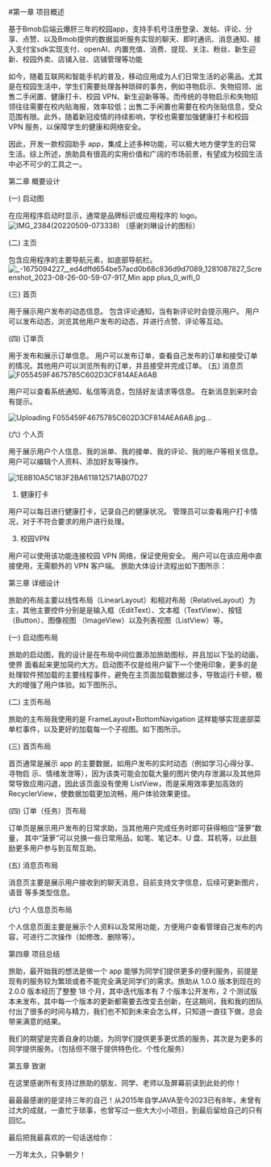 #第一章 项目概述 

基于Bmob后端云爆肝三年的校园app，支持手机号注册登录、发帖、评论、分享、点赞、以及Bmob提供的数据监听服务实现的聊天、即时通讯、消息通知、接入支付宝sdk实现支付、openAI、内置充值、消费、提现、关注、粉丝、新生迎新、校园外卖、店铺入驻、店铺管理等功能

如今，随着互联网和智能手机的普及，移动应用成为人们日常生活的必需品。尤其是在校园生活中，学生们需要处理各种琐碎的事务，例如寻物启示、失物招领、出售二手闲置、健康打卡、校园 VPN、新生迎新等等。而传统的寻物启示和失物招领往往需要在校内贴海报，效率较低；出售二手闲置也需要在校内张贴信息，受众范围有限。此外，随着新冠疫情的持续影响，学校也需要加强健康打卡和校园 VPN 服务，以保障学生的健康和网络安全。 

因此，开发一款校园助手 app，集成上述多种功能，可以极大地方便学生的日常生活。综上所述，旅助具有很高的实用价值和广阔的市场前景，有望成为校园生活中必不可少的工具之一。 

第二章 概要设计 

(一) 启动图 

在应⽤程序启动时显⽰，通常是品牌标识或应⽤程序的 logo。
![IMG_2384(20220509-073338)](https://github.com/ZHENGSHAOMIN/LVZHU/assets/112945467/af69d360-248b-4810-ac6a-8ccc11cc8ff9)
（感谢刘琳设计的图标）

(二) 主页 

包含应⽤程序的主要导航元素，如底部导航栏。
![_-1675094227__ed4dffd654be57acd0b68c836d9d7089_1281087827_Screenshot_2023-08-26-00-59-07-917_Min app plus_0_wifi_0](https://github.com/ZHENGSHAOMIN/LVZHU/assets/112945467/ae65d6b0-ec64-40e1-974e-d378c5c812c0)


(三) 首页 

⽤于展⽰⽤户发布的动态信息。 包含评论通知，当有新评论时会提⽰⽤户。 ⽤户可以发布动态，浏览其他⽤户发布的动态，并进⾏点赞、评论等互动。 

(四) 订单页

⽤于发布和展⽰订单信息。 ⽤户可以发布订单，查看⾃⼰发布的订单和接受订单的情况。其他⽤户可以浏览所有的订单，并且接受并完成订单。 
(五) 消息页 ![F055459F4675785C602D3CF814AEA6AB](https://github.com/ZHENGSHAOMIN/LVZHU/assets/112945467/2c32050f-18ef-401a-90d5-e777a7d5beb1)

⽤户可以查看系统通知、私信等消息，包括好友请求等信息。 
在新消息到来时会有提⽰。

![Uploading F055459F4675785C602D3CF814AEA6AB.jpg…]()


(六) 个人页 

⽤于展⽰⽤户个⼈信息、我的派单、我的接单、我的评论、我的账户等相关信息。 
⽤户可以编辑个⼈资料、添加好友等操作。

![1E8B10A5C183F2BA611812571AB07D27](https://github.com/ZHENGSHAOMIN/LVZHU/assets/112945467/d82c96de-af36-492e-a60a-3634145d778c)


1. 健康打卡
   
⽤户可以每⽇进⾏健康打卡，记录⾃⼰的健康状况。 
管理员可以查看⽤户打卡情况，对于不符合要求的⽤户进⾏处理。

3. 校园VPN
   
⽤户可以使⽤该功能连接校园 VPN ⽹络，保证使⽤安全。 
⽤户可以在该应⽤中直接使⽤，⽆需额外的 VPN 客户端。 
旅助⼤体设计流程出如下图所⽰：

  第三章 详细设计

旅助的布局主要以线性布局（LinearLayout）和相对布局（RelativeLayout）为主，其他主要控件分别是是输⼊框（EditText）、⽂本框（TextView）、按钮（Button）、图像视图
（ImageView）以及列表视图（ListView）等。
 
(一) 启动图布局

旅助的启动图，我的设计是在布局中间位置添加旅助图标，并且加以下坠的动画，使界
⾯看起来更加简约⼤⽅。启动图不仅是给⽤户留下⼀个使⽤印象，更多的是处理软件预加载的主要线程事件，避免在主页⾯加载数据过多，导致运⾏卡顿，极⼤的增强了⽤户体验。如下图所⽰。 
  
(二) 主页布局 

旅助的主布局我使⽤的是 FrameLayout+BottomNavigation 这样能够实现底部菜单栏事件，以及更好的加载每⼀个⼦视图。如下图所⽰。 
  
(三) 首页布局 

⾸页通常是展⽰ app 的主要数据，如⽤户发布的实时动态（例如学习⼼得分享、寻物启
⽰、情绪发泄等），因为该类可能会加载⼤量的图⽚使内存泄漏以及其他异常导致应⽤闪退，因此该页⾯没有使⽤ ListView，⽽是采⽤效率更加⾼效的 RecyclerView，使数据加载更加流畅，⽤户体验效果更佳。 
  
(四) 订单（任务）页布局 

订单页是展⽰⽤户发布的⽇常求助，当其他⽤户完成任务时即可获得相应“菠萝”数量，
其中“菠萝”可以兑换⼀些⽇常⽤品，如笔、笔记本、U 盘、⽿机等，以此⿎励更多⽤户参与到互帮互助。 
 
(五) 消息页布局 

消息页主要是展⽰⽤户接收到的聊天消息，⽬前⽀持⽂字信息，后续可更新图⽚，语⾳
等多类型信息。 
  
(六) 个人信息页布局 

个⼈信息页⾯主要是展⽰个⼈资料以及常⽤功能，⽅便⽤户查看管理⾃⼰发布的内容，可进⾏⼆次操作（如修改、删除等）。 
  
第四章 项目总结 

旅助，最开始我的想法是做⼀个 app 能够为同学们提供更多的便利服务，前提是现有的服务较为繁琐或者不能完全满⾜同学们的需求。旅助从 1.0.0 版本到现在的 2.0.0 版本经历了整整 18 个⽉，其中迭代版本有 7 个版本公开发布，2 个测试版本未发布，其中每⼀个版本的更新都需要去改变去创新，在这期间，我和我的团队付出了很多的时间与精⼒，我们也不知到未来会怎么样，只知道⼀直往下做，总会带来满意的结果。 

我们的期望是完善⾃⾝的功能，为同学们提供更多更优质的服务，其次是为更多的同学提供服务。（包括但不限于提供特⾊化、个性化服务） 

第五章 致谢

在这⾥感谢所有⽀持过旅助的朋友、同学、⽼师以及屏幕前读到此处的你！

最最最感谢的是坚持三年的自己！从2015年自学JAVA至今2023已有8年，未曾有过大的成就，一直忙于琐事，也曾写过一些大大小小项目，到最后留给自己的只有回忆。

最后把我最喜欢的一句话送给你：

一万年太久，只争朝夕！ 


